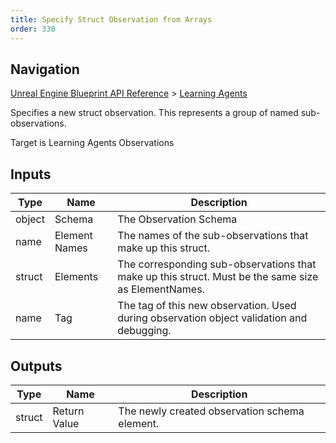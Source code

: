 ```yaml
---
title: Specify Struct Observation from Arrays
order: 330
---
```

## Navigation

[Unreal Engine Blueprint API Reference](https://dev.epicgames.com/documentation/en-us/unreal-engine/BlueprintAPI) > [Learning Agents](https://dev.epicgames.com/documentation/en-us/unreal-engine/BlueprintAPI/LearningAgents)

Specifies a new struct observation. This represents a group of named sub-observations.

Target is Learning Agents Observations

## Inputs

| Type | Name | Description |
| --- | --- | --- |
| object | Schema | The Observation Schema |
| name | Element Names | The names of the sub-observations that make up this struct. |
| struct | Elements | The corresponding sub-observations that make up this struct. Must be the same size as ElementNames. |
| name | Tag | The tag of this new observation. Used during observation object validation and debugging. |

## Outputs

| Type | Name | Description |
| --- | --- | --- |
| struct | Return Value | The newly created observation schema element. |
